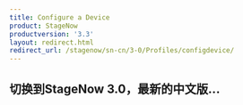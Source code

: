 ```yaml
---
title: Configure a Device
product: StageNow
productversion: '3.3'
layout: redirect.html
redirect_url: /stagenow/sn-cn/3-0/Profiles/configdevice/
---
```


## 切换到StageNow 3.0，最新的中文版...
